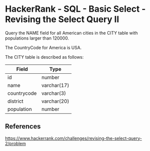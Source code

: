 # HackerRank - SQL - Basic Select - Revising the Select Query II

Query the NAME field for all American cities in the CITY table with populations larger than 120000. 

The CountryCode for America is USA.

The CITY table is described as follows:

| Field       | Type        |
|-------------|-------------|
| id          | number      |
| name        | varchar(17) |
| countrycode | varchar(3)  |
| district    | varchar(20) |
| population  | number      |


## References
https://www.hackerrank.com/challenges/revising-the-select-query-2/problem